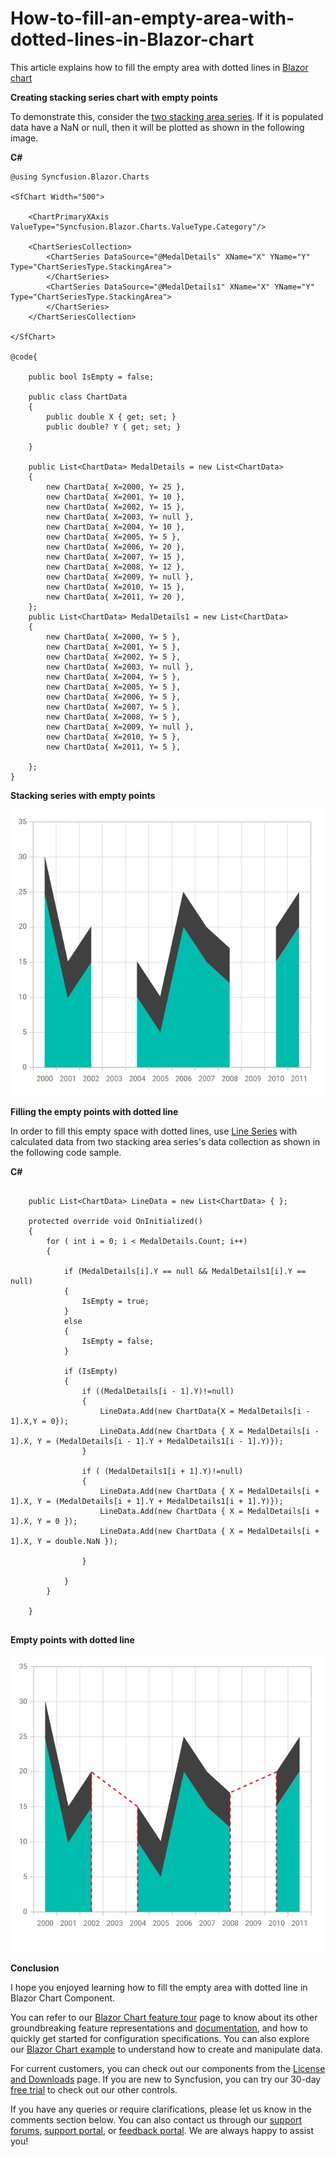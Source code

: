 # How-to-fill-an-empty-area-with-dotted-lines-in-Blazor-chart
 

This article explains how to fill the empty area with dotted lines in [Blazor chart](https://www.syncfusion.com/blazor-components/blazor-charts)

**Creating stacking series chart with empty points**

To demonstrate this, consider the [two stacking area series](https://help.syncfusion.com/cr/blazor/Syncfusion.Blazor.Charts.ChartSeriesType.html#Syncfusion_Blazor_Charts_ChartSeriesType_StackingArea). If it is populated data have a NaN or null, then it will be plotted as shown in the following image.

**C#**

```cshtml
@using Syncfusion.Blazor.Charts

<SfChart Width="500">

    <ChartPrimaryXAxis ValueType="Syncfusion.Blazor.Charts.ValueType.Category"/>
  
    <ChartSeriesCollection>
        <ChartSeries DataSource="@MedalDetails" XName="X" YName="Y" Type="ChartSeriesType.StackingArea">            
        </ChartSeries>
        <ChartSeries DataSource="@MedalDetails1" XName="X" YName="Y" Type="ChartSeriesType.StackingArea">             
        </ChartSeries>        
    </ChartSeriesCollection>
     
</SfChart>

@code{

    public bool IsEmpty = false;

    public class ChartData
    {
        public double X { get; set; }
        public double? Y { get; set; }

    }

    public List<ChartData> MedalDetails = new List<ChartData>
    {
        new ChartData{ X=2000, Y= 25 },
        new ChartData{ X=2001, Y= 10 },
        new ChartData{ X=2002, Y= 15 },
        new ChartData{ X=2003, Y= null },
        new ChartData{ X=2004, Y= 10 },
        new ChartData{ X=2005, Y= 5 },
        new ChartData{ X=2006, Y= 20 },
        new ChartData{ X=2007, Y= 15 },
        new ChartData{ X=2008, Y= 12 },
        new ChartData{ X=2009, Y= null },
        new ChartData{ X=2010, Y= 15 },
        new ChartData{ X=2011, Y= 20 },
    };
    public List<ChartData> MedalDetails1 = new List<ChartData>
    {
        new ChartData{ X=2000, Y= 5 },
        new ChartData{ X=2001, Y= 5 },
        new ChartData{ X=2002, Y= 5 },
        new ChartData{ X=2003, Y= null },
        new ChartData{ X=2004, Y= 5 },
        new ChartData{ X=2005, Y= 5 },
        new ChartData{ X=2006, Y= 5 },
        new ChartData{ X=2007, Y= 5 },
        new ChartData{ X=2008, Y= 5 },
        new ChartData{ X=2009, Y= null },
        new ChartData{ X=2010, Y= 5 },
        new ChartData{ X=2011, Y= 5 },

    };
}

```

**Stacking series with empty points**

![](/empty-points.png)

**Filling the empty points with dotted line**

In order to fill this empty space with dotted lines, use [Line Series](https://www.syncfusion.com/blazor-components/blazor-charts/chart-types/line-chart) with calculated data from two stacking area series's data collection as shown in the following code sample.

**C#**

```cshtml

    public List<ChartData> LineData = new List<ChartData> { };

    protected override void OnInitialized()
    {
        for ( int i = 0; i < MedalDetails.Count; i++)
        {

            if (MedalDetails[i].Y == null && MedalDetails1[i].Y == null)
            {
                IsEmpty = true;
            }
            else
            {
                IsEmpty = false;
            }                

            if (IsEmpty)
            {
                if ((MedalDetails[i - 1].Y)!=null)
                {
                    LineData.Add(new ChartData{X = MedalDetails[i - 1].X,Y = 0});
                    LineData.Add(new ChartData { X = MedalDetails[i - 1].X, Y = (MedalDetails[i - 1].Y + MedalDetails1[i - 1].Y)});
                }

                if ( (MedalDetails1[i + 1].Y)!=null)
                {
                    LineData.Add(new ChartData { X = MedalDetails[i + 1].X, Y = (MedalDetails[i + 1].Y + MedalDetails1[i + 1].Y)});
                    LineData.Add(new ChartData { X = MedalDetails[i + 1].X, Y = 0 });
                    LineData.Add(new ChartData { X = MedalDetails[i + 1].X, Y = double.NaN });

                }            

            }                                                                                               
        }

    }     


```

**Empty points with dotted line**

![](/empty-points-with-dotted-line.png)

**Conclusion**

I hope you enjoyed learning how to fill the empty area with dotted line in Blazor Chart Component.

You can refer to our [Blazor Chart feature tour](https://www.syncfusion.com/blazor-components/blazor-charts) page to know about its other groundbreaking feature representations and [documentation](https://blazor.syncfusion.com/documentation/chart/getting-started), and how to quickly get started for configuration specifications. You can also explore our [Blazor Chart example](https://blazor.syncfusion.com/demos/chart/line?theme=bootstrap5) to understand how to create and manipulate data.

For current customers, you can check out our components from the [License and Downloads](https://www.syncfusion.com/sales/teamlicense) page. If you are new to Syncfusion, you can try our 30-day [free trial](https://www.syncfusion.com/downloads/blazor) to check out our other controls.

If you have any queries or require clarifications, please let us know in the comments section below. You can also contact us through our [support forums](https://www.syncfusion.com/forums), [support portal](https://support.syncfusion.com/create), or [feedback portal](https://www.syncfusion.com/feedback/blazor-components?control=charts). We are always happy to assist you!